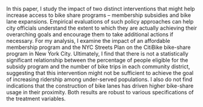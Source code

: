 In this paper, I study the impact of two distinct interventions that might help increase access to bike share programs – membership subsidies and bike lane expansions. Empirical evaluations of such policy approaches can help city officials understand the extent to which they are actually achieving their overarching goals and encourage them to take additional actions if necessary. For my analysis, I examine the impact of an affordable membership program and the NYC Streets Plan on the CitiBike bike-share program in New York City. Ultimately, I find that there is not a statistically significant relationship between the percentage of people eligible for the subsidy program and the number of bike trips in each community district, suggesting that this intervention might not be sufficient to achieve the goal of increasing ridership among under-served populations. I also do not find indications that the construction of bike lanes has driven higher bike-share usage in their proximity. Both results are robust to various specifications of the treatment variables.
